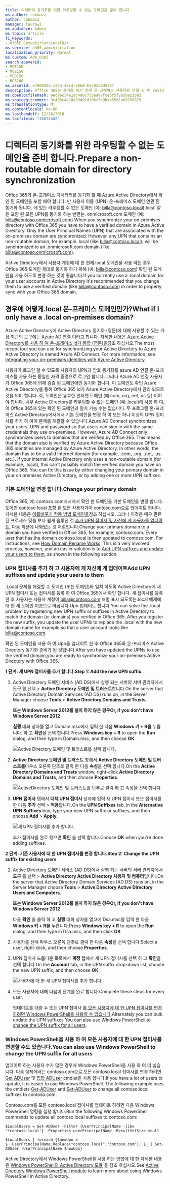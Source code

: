 ```yaml
---
title: 디렉터리 동기화를 위한 라우팅할 수 없는 도메인을 준비 합니다.
ms.author: robmazz
author: robmazz
manager: laurawi
ms.audience: Admin
ms.topic: article
f1_keywords:
- O365E_SetupDirSyncLocalDir
ms.service: o365-administration
localization_priority: Normal
ms.custom: Adm_O365
search.appverid:
- MET150
- MOE150
- MED150
- BCS160
ms.assetid: e7968303-c234-46c4-b8b0-b5c93c6d57a7
description: Office 365와 동기화 하기 전에 온-프레미스 사용자와 연결 된 비 routale 도메인을 사용 하는 경우 취해야 할 조치에 대해 알아봅니다.
ms.openlocfilehash: 9ec96c34e1dc4a6c755ea97fce3f5f2a5ba21bb3
ms.sourcegitcommit: 9c493c4e18e83491d106c5e9bab55d1a89298879
ms.translationtype: MT
ms.contentlocale: ko-KR
ms.lasthandoff: 11/26/2018
ms.locfileid: "26674442"
---
```

# <a name="prepare-a-non-routable-domain-for-directory-synchronization"></a><span data-ttu-id="cc071-103">디렉터리 동기화를 위한 라우팅할 수 없는 도메인을 준비 합니다.</span><span class="sxs-lookup"><span data-stu-id="cc071-103">Prepare a non-routable domain for directory synchronization</span></span>
<span data-ttu-id="cc071-p101">Office 365와 온-프레미스 디렉터리를 동기화 할 때 Azure Active Directory에서 확인 된 도메인을 포함 해야 합니다. 만 사용자 이름 (UPN) 온-프레미스 도메인 연관 된 동기화 됩니다. 에 있는 라우팅할 수 없는 도메인 (예: billa@contoso.local).local 같은 포함 된 모든 UPN를 동기화 하는 반면는. onmicrosoft.com 도메인 (예: billa@contoso.onmicrosoft.com).</span><span class="sxs-lookup"><span data-stu-id="cc071-p101">When you synchronize your on-premises directory with Office 365 you have to have a verified domain in Azure Active Directory. Only the User Principal Names (UPN) that are associated with the on-premises domain are synchronized. However, any UPN that contains an non-routable domain, for example .local (like billa@contoso.local), will be synchronized to an .onmicrosoft.com domain (like billa@contoso.onmicrosoft.com).</span></span> 

<span data-ttu-id="cc071-107">Active Directory에서 사용자 계정에 대 한 현재.local 도메인을 사용 하는 경우 Office 365 도메인 제대로 동기화 하기 위해 (예: billa@contoso.com) 확인 된 도메인을 사용 하도록 변경 하는 것이 좋습니다.</span><span class="sxs-lookup"><span data-stu-id="cc071-107">If you currently use a .local domain for your user accounts in Active Directory it's recommended that you change them to use a verified domain (like billa@contoso.com) in order to properly sync with your Office 365 domain.</span></span>
  
## <a name="what-if-i-only-have-a-local-on-premises-domain"></a><span data-ttu-id="cc071-108">경우에 어떻게.local 온-프레미스 도메인만가?</span><span class="sxs-lookup"><span data-stu-id="cc071-108">What if I only have a .local on-premises domain?</span></span>

<span data-ttu-id="cc071-p102">Azure Active Directory에 Active Directory 동기화 (영문)에 대해 사용할 수 있는 가장 최근의 도구에는 Azure AD 연결 이라고 합니다. 자세한 내용은 [Azure Active Directory를 사용 하 여 온-프레미스 id가 통합 (영문)을](https://docs.microsoft.com/azure/architecture/reference-architectures/identity/azure-ad)참조 하십시오.</span><span class="sxs-lookup"><span data-stu-id="cc071-p102">The most recent tool you can use for synchronizing your Active Directory to Azure Active Directory is named Azure AD Connect. For more information, see [Integrating your on-premises identities with Azure Active Directory](https://docs.microsoft.com/azure/architecture/reference-architectures/identity/azure-ad).</span></span>
  
<span data-ttu-id="cc071-p103">사용자가 로그인 할 수 있도록 사용자의 UPN과 암호 동기화를 azure AD 연결 온-프레미스를 사용 하는 동일한 자격 증명으로 로그인 합니다. 그러나 Azure AD 연결 사용자가 Office 365에 의해 검증 된 도메인에만 동기화 합니다. 이 도메인도 확인 Azure Active Directory를 통해 Office 365 id가 Azure Active Directory에서 관리 되므로 것을 의미 합니다. 즉, 도메인은 유효한 인터넷 도메인 (예.com,.org,.net,.us 등) 이어야 합니다. 내부 Active Directory를 라우팅할 수 없는 도메인 (예:.local)에 사용 하 여,이 Office 365에 있는 확인 된 도메인과 일치 가능 수는 없습니다. 두 프로그램 온-프레미스 Active Directory에서에서 기본 도메인을 변경 하 여 또는 하나 이상의 UPN 접미사를 추가 하 여이 문제를 해결할 수 있습니다.</span><span class="sxs-lookup"><span data-stu-id="cc071-p103">Azure AD Connect synchronizes your users' UPN and password so that users can sign in with the same credentials they use on-premises. However, Azure AD Connect only synchronizes users to domains that are verified by Office 365. This means that the domain also is verified by Azure Active Directory because Office 365 identities are managed by Azure Active Directory. In other words, the domain has to be a valid Internet domain (for example, .com, .org, .net, .us, etc.). If your internal Active Directory only uses a non-routable domain (for example, .local), this can't possibly match the verified domain you have on Office 365. You can fix this issue by either changing your primary domain in your on premises Active Directory, or by adding one or more UPN suffixes.</span></span>
  
### <a name="change-your-primary-domain"></a><span data-ttu-id="cc071-117">**기본 도메인을 변경 합니다.**</span><span class="sxs-lookup"><span data-stu-id="cc071-117">**Change your primary domain**</span></span>

<span data-ttu-id="cc071-p104">Office 365, 예: contoso.com에서에서 확인 한 도메인을 기본 도메인을 변경 합니다. 도메인 contoso.local 포함 된 모든 사용자가이 contoso.com으로 업데이트 됩니다. 자세한 내용은 [이름바꾸기 작동 방법 도메인을](https://go.microsoft.com/fwlink/p/?LinkId=624174)참조 하십시오. 그러나 이것은 매우 관련 된 프로세스 및를 보다 쉽게 솔루션 것 [추가 UPN 접미사 및 자신에 게 사용자를 업데이트](prepare-a-non-routable-domain-for-directory-synchronization.md#bk_register), 다음 섹션에 나와있는 것 처럼입니다.</span><span class="sxs-lookup"><span data-stu-id="cc071-p104">Change your primary domain to a domain you have verified in Office 365, for example, contoso.com. Every user that has the domain contoso.local is then updated to contoso.com. For instructions, see [How Domain Rename Works](https://go.microsoft.com/fwlink/p/?LinkId=624174). This is a very involved process, however, and an easier solution is to [Add UPN suffixes and update your users to them](prepare-a-non-routable-domain-for-directory-synchronization.md#bk_register), as shown in the following section.</span></span>
  
### <a name="add-upn-suffixes-and-update-your-users-to-them"></a><span data-ttu-id="cc071-122">**UPN 접미사를 추가 하 고 사용자에 게 자신에 게 업데이트**</span><span class="sxs-lookup"><span data-stu-id="cc071-122">**Add UPN suffixes and update your users to them**</span></span>

<span data-ttu-id="cc071-p105">.Local 문제를 해결할 수 도메인 (또는 도메인)와 일치 하도록 Active Directory에 새 UPN 접미사 또는 접미사를 등록 하 여 Office 365에서 확인 합니다. 새 접미사를 등록 한 후 사용자는 사용자 계정이 billa@contoso.com 처럼 표시 되도록는.local 예제에 대 한 새 도메인 이름으로 바꿉니다 Upn 업데이트 합니다.</span><span class="sxs-lookup"><span data-stu-id="cc071-p105">You can solve the .local problem by registering new UPN suffix or suffixes in Active Directory to match the domain (or domains) you verified in Office 365. After you register the new suffix, you update the user UPNs to replace the .local with the new domain name for example so that a user account looks like billa@contoso.com.</span></span>
  
<span data-ttu-id="cc071-125">확인 된 도메인을 사용 하 여 Upn을 업데이트 한 후 Office 365와 온-프레미스 Active Directory 동기화 준비가 된 것입니다.</span><span class="sxs-lookup"><span data-stu-id="cc071-125">After you have updated the UPNs to use the verified domain,you are ready to synchronize your on-premises Active Directory with Office 365.</span></span>
  
 <span data-ttu-id="cc071-126">**1 단계: 새 UPN 접미사를 추가 합니다.**</span><span class="sxs-lookup"><span data-stu-id="cc071-126">**Step 1: Add the new UPN suffix**</span></span>
  
1. <span data-ttu-id="cc071-127">Active Directory 도메인 서비스 (AD DS)에서 실행 되는 서버의 서버 관리자에서 **도구** 를 선택 \> **Active Directory 도메인 및 트러스트**합니다.</span><span class="sxs-lookup"><span data-stu-id="cc071-127">On the server that Active Directory Domain Services (AD DS) runs on, in the Server Manager choose **Tools** \> **Active Directory Domains and Trusts**.</span></span>
    
    <span data-ttu-id="cc071-128">**또는 Windows Server 2012를 설치 하지 않은 경우**</span><span class="sxs-lookup"><span data-stu-id="cc071-128">**Or, if you don't have Windows Server 2012**</span></span>
    
    <span data-ttu-id="cc071-129">**실행** 대화 상자를 열고 Domain.msc에서 입력 한 다음 **Windows 키 + R을** 누릅니다. 하 고 **확인**을 선택 합니다.</span><span class="sxs-lookup"><span data-stu-id="cc071-129">Press **Windows key + R** to open the **Run** dialog, and then type in Domain.msc, and then choose **OK**.</span></span>
    
    ![Active Directory 도메인 및 트러스트를 선택 합니다.](media/46b6e007-9741-44af-8517-6f682e0ac974.png)
  
2. <span data-ttu-id="cc071-131">**Active Directory 도메인 및 트러스트** 창에서 **Active Directory 도메인 및 트러스트를**마우스 오른쪽 단추로 클릭 한 다음 **속성**을 선택 합니다.</span><span class="sxs-lookup"><span data-stu-id="cc071-131">On the **Active Directory Domains and Trusts** window, right-click **Active Directory Domains and Trusts**, and then choose **Properties**.</span></span>
    
    ![ActiveDirectory 도메인 및 트러스트를 단추로 클릭 하 고 속성을 선택 합니다.](media/39d20812-ffb5-4ba9-8d7b-477377ac360d.png)
  
3. <span data-ttu-id="cc071-133">**UPN 접미사** 탭에서 **대체 UPN 접미사** 상자에 입력 새 UPN 접미사 또는 접미사를 한 다음 **추가** 선택 \> **적용**합니다.</span><span class="sxs-lookup"><span data-stu-id="cc071-133">On the **UPN Suffixes** tab, in the **Alternative UPN Suffixes** box, type your new UPN suffix or suffixes, and then choose **Add** \> **Apply**.</span></span>
    
    ![새 UPN 접미사를 추가 합니다.](media/a4aaf919-7adf-469a-b93f-83ef284c0915.PNG)
  
    <span data-ttu-id="cc071-135">추가 접미사를 완료 했으면 **확인** 을 선택 합니다.</span><span class="sxs-lookup"><span data-stu-id="cc071-135">Choose **OK** when you're done adding suffixes.</span></span> 
    
 <span data-ttu-id="cc071-136">**2 단계: 기존 사용자에 대 한 UPN 접미사를 변경 합니다.**</span><span class="sxs-lookup"><span data-stu-id="cc071-136">**Step 2: Change the UPN suffix for existing users**</span></span>
  
1. <span data-ttu-id="cc071-137">Active Directory 도메인 서비스 (AD DS)에서 실행 되는 서버의 서버 관리자에서 **도구** 를 선택 \> **Active Directory Active Directory 사용자 및 컴퓨터**입니다.</span><span class="sxs-lookup"><span data-stu-id="cc071-137">On the server that Active Directory Domain Services (AD DS) runs on, in the Server Manager choose **Tools** \> **Active Directory Active Directory Users and Computers**.</span></span>
    
    <span data-ttu-id="cc071-138">**또는 Windows Server 2012를 설치 하지 않은 경우**</span><span class="sxs-lookup"><span data-stu-id="cc071-138">**Or, if you don't have Windows Server 2012**</span></span>
    
    <span data-ttu-id="cc071-139">다음 **확인** 을 클릭 하 고 **실행** 대화 상자를 열고에 Dsa.msc를 입력 한 다음 **Windows 키 + R을** 누릅니다.</span><span class="sxs-lookup"><span data-stu-id="cc071-139">Press **Windows key + R** to open the **Run** dialog, and then type in Dsa.msc, and then click **OK**</span></span>
    
2. <span data-ttu-id="cc071-140">사용자를 선택 마우스 오른쪽 단추로 클릭 한 다음 **속성**을 선택 합니다.</span><span class="sxs-lookup"><span data-stu-id="cc071-140">Select a user, right-click, and then choose **Properties**.</span></span>
    
3. <span data-ttu-id="cc071-141">UPN 접미사 드롭다운 목록에서 **계정** 탭에서 새 UPN 접미사를 선택 하 고 **확인**을 선택 합니다.</span><span class="sxs-lookup"><span data-stu-id="cc071-141">On the **Account** tab, in the UPN suffix drop-down list, choose the new UPN suffix, and then choose **OK**.</span></span>
    
    ![사용자에 대 한 새 UPN 접미사를 추가 합니다.](media/54876751-49f0-48cc-b864-2623c4835563.png)
  
4. <span data-ttu-id="cc071-143">모든 사용자에 대해 다음이 단계를 완료 합니다.</span><span class="sxs-lookup"><span data-stu-id="cc071-143">Complete these steps for every user.</span></span>
    
    <span data-ttu-id="cc071-144">업데이트를 대량 수 또는 UPN 접미사 [를 모든 사용자에 대 한 UPN 접미사를 변경 하려면 Windows PowerShell을 사용할 수 있습니다](prepare-a-non-routable-domain-for-directory-synchronization.md#BK_Posh).</span><span class="sxs-lookup"><span data-stu-id="cc071-144">Alternately you can bulk update the UPN suffixes [You can also use Windows PowerShell to change the UPN suffix for all users](prepare-a-non-routable-domain-for-directory-synchronization.md#BK_Posh).</span></span>
    
### <a name="you-can-also-use-windows-powershell-to-change-the-upn-suffix-for-all-users"></a><span data-ttu-id="cc071-145">**Windows PowerShell을 사용 하 여 모든 사용자에 대 한 UPN 접미사를 변경할 수도 있습니다.**</span><span class="sxs-lookup"><span data-stu-id="cc071-145">**You can also use Windows PowerShell to change the UPN suffix for all users**</span></span>

<span data-ttu-id="cc071-p106">업데이트 하는 사용자 수가 많은 경우에 Windows PowerShell을 사용 하 여 더 쉽습니다. 다음 예제에서는 contoso.com으로 모든 contoso.local 접미사를 변경 하려면 [Get ADUser](https://go.microsoft.com/fwlink/p/?LinkId=624312) 및 [집합 ADUser](https://go.microsoft.com/fwlink/p/?LinkId=624313) cmdlet을 사용 합니다.</span><span class="sxs-lookup"><span data-stu-id="cc071-p106">If you have a lot of users to update, it is easier to use Windows PowerShell. The following example uses the cmdlets [Get-ADUser](https://go.microsoft.com/fwlink/p/?LinkId=624312) and [Set-ADUser](https://go.microsoft.com/fwlink/p/?LinkId=624313) to change all contoso.local suffixes to contoso.com.</span></span> 

<span data-ttu-id="cc071-148">Contoso.com를 모든 contoso.local 접미사를 업데이트 하려면 다음 Windows PowerShell 명령을 실행 합니다.</span><span class="sxs-lookup"><span data-stu-id="cc071-148">Run the following Windows PowerShell commands to update all contoso.local suffixes to contoso.com:</span></span>
    
  ```
  $LocalUsers = Get-ADUser -Filter {UserPrincipalName -like '*contoso.local'} -Properties userPrincipalName -ResultSetSize $null
  ```

  ```
  $LocalUsers | foreach {$newUpn = $_.UserPrincipalName.Replace("contoso.local","contoso.com"); $_ | Set-ADUser -UserPrincipalName $newUpn}
  ```
<span data-ttu-id="cc071-149">Active Directory에서 Windows PowerShell을 사용 하는 방법에 대 한 자세한 내용은 [Windows PowerShell의 Active Directory 모듈](https://go.microsoft.com/fwlink/p/?LinkId=624314) 을 참조 하십시오.</span><span class="sxs-lookup"><span data-stu-id="cc071-149">See [Active Directory Windows PowerShell module](https://go.microsoft.com/fwlink/p/?LinkId=624314) to learn more about using Windows PowerShell in Active Directory.</span></span> 


